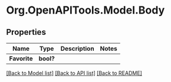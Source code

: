 # Org.OpenAPITools.Model.Body
## Properties

Name | Type | Description | Notes
------------ | ------------- | ------------- | -------------
**Favorite** | **bool?** |  | 

[[Back to Model list]](../README.md#documentation-for-models) [[Back to API list]](../README.md#documentation-for-api-endpoints) [[Back to README]](../README.md)

